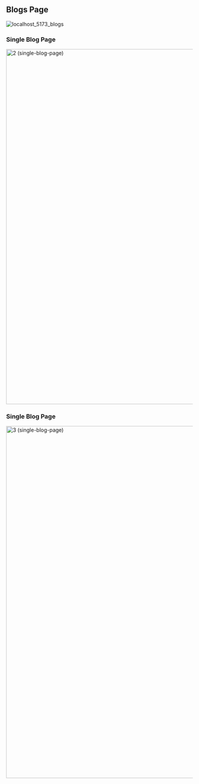 ## Blogs Page


![localhost_5173_blogs](https://github.com/user-attachments/assets/46440403-1727-463f-97af-89594b5ca0fd)



### Single Blog Page
<img width="958" alt="2 (single-blog-page)" src="https://github.com/user-attachments/assets/aa7803f7-0871-4966-87b4-edae8f3ebcbd" />



### Single Blog Page
<img width="950" alt="3 (single-blog-page)" src="https://github.com/user-attachments/assets/240266cd-ca69-4f8a-a382-0bce0d8bbd89" />
